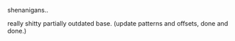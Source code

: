 shenanigans..

really shitty partially outdated base.
(update patterns and offsets, done and done.)

